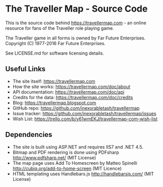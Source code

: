 The Traveller Map - Source Code
================================

This is the source code behind https://travellermap.com - an online resource for fans
of the Traveller role playing game.

The Traveller game in all forms is owned by Far Future Enterprises.
Copyright (C) 1977-2016 Far Future Enterprises.

See LICENSE.md for software licensing details.


Useful Links
------------

* The site itself: https://travellermap.com
* How the site works: https://travellermap.com/doc/about
* API documentation: https://travellermap.com/doc/api
* Credits for the data: https://travellermap.com/doc/credits
* Blog: https://travellermap.blogspot.com
* GitHub repo: https://github.com/inexorabletash/travellermap
* Issue tracker: https://github.com/inexorabletash/travellermap/issues
* Wish List: https://trello.com/b/y61wmEKJ/travellermap-com-wish-list


Dependencies
------------

* The site is built using ASP.NET and requires IIS7 and .NET 4.5.
* Bitmap and PDF rendering is done using PDFsharp http://www.pdfsharp.net/ (MIT License)
* The map page uses Add To Homescreen by Matteo Spinelli http://cubiq.org/add-to-home-screen (MIT Licence)
* HTML templating uses Handlebars.js http://handlebarsjs.com/ (MIT License)
